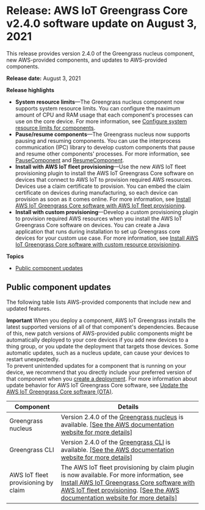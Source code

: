 # Release: AWS IoT Greengrass Core v2\.4\.0 software update on August 3, 2021<a name="greengrass-release-2021-08-03"></a>

This release provides version 2\.4\.0 of the Greengrass nucleus component, new AWS\-provided components, and updates to AWS\-provided components\.

**Release date:** August 3, 2021

**Release highlights**
+ **System resource limits**—The Greengrass nucleus component now supports system resource limits\. You can configure the maximum amount of CPU and RAM usage that each component's processes can use on the core device\. For more information, see [Configure system resource limits for components](configure-greengrass-core-v2.md#configure-component-system-resource-limits)\.
+ **Pause/resume components**—The Greengrass nucleus now supports pausing and resuming components\. You can use the interprocess communication \(IPC\) library to develop custom components that pause and resume other components' processes\. For more information, see [PauseComponent](ipc-component-lifecycle.md#ipc-operation-pausecomponent) and [ResumeComponent](ipc-component-lifecycle.md#ipc-operation-resumecomponent)\.
+ **Install with AWS IoT fleet provisioning**—Use the new AWS IoT fleet provisioning plugin to install the AWS IoT Greengrass Core software on devices that connect to AWS IoT to provision required AWS resources\. Devices use a claim certificate to provision\. You can embed the claim certificate on devices during manufacturing, so each device can provision as soon as it comes online\. For more information, see [Install AWS IoT Greengrass Core software with AWS IoT fleet provisioning](fleet-provisioning.md)\.
+ **Install with custom provisioning**—Develop a custom provisioning plugin to provision required AWS resources when you install the AWS IoT Greengrass Core software on devices\. You can create a Java application that runs during installation to set up Greengrass core devices for your custom use case\. For more information, see [Install AWS IoT Greengrass Core software with custom resource provisioning](custom-provisioning.md)\.

**Topics**
+ [Public component updates](#greengrass-2021-08-03-components)

## Public component updates<a name="greengrass-2021-08-03-components"></a>

The following table lists AWS\-provided components that include new and updated features\. 

**Important**  <a name="component-patch-update-note"></a>
<a name="component-patch-update"></a>When you deploy a component, AWS IoT Greengrass installs the latest supported versions of all of that component's dependencies\. Because of this, new patch versions of AWS\-provided public components might be automatically deployed to your core devices if you add new devices to a thing group, or you update the deployment that targets those devices\. Some automatic updates, such as a nucleus update, can cause your devices to restart unexpectedly\.   
<a name="component-version-pinning"></a>To prevent unintended updates for a component that is running on your device, we recommend that you directly include your preferred version of that component when you [create a deployment](create-deployments.md)\. For more information about update behavior for AWS IoT Greengrass Core software, see [Update the AWS IoT Greengrass Core software \(OTA\)](update-greengrass-core-v2.md)\.


| **Component** | **Details** | 
| --- | --- | 
| Greengrass nucleus | Version 2\.4\.0 of the [Greengrass nucleus](greengrass-nucleus-component.md) is available\. <a name="changelog-nucleus-2.4.0"></a>[\[See the AWS documentation website for more details\]](http://docs.aws.amazon.com/greengrass/v2/developerguide/greengrass-release-2021-08-03.html)  | 
| Greengrass CLI | Version 2\.4\.0 of the [Greengrass CLI](greengrass-cli-component.md) is available\. <a name="changelog-greengrass-cli-2.4.0"></a>[\[See the AWS documentation website for more details\]](http://docs.aws.amazon.com/greengrass/v2/developerguide/greengrass-release-2021-08-03.html)  | 
| AWS IoT fleet provisioning by claim |  The AWS IoT fleet provisioning by claim plugin is now available\. For more information, see [Install AWS IoT Greengrass Core software with AWS IoT fleet provisioning](fleet-provisioning.md)\. [\[See the AWS documentation website for more details\]](http://docs.aws.amazon.com/greengrass/v2/developerguide/greengrass-release-2021-08-03.html)  | 